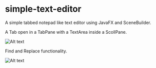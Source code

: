 # simple-text-editor
 A simple tabbed notepad like text editor using JavaFX and SceneBuilder.

A Tab open in a TabPane with a TextArea inside a ScollPane.

![Alt text](https://github.com/jguitana/simple-file-editor/images/editor.jpg "File Editor")

Find and Replace functionality.

![Alt text](https://github.com/jguitana/simple-file-editor/images/editor2.jpg "File Editor")
